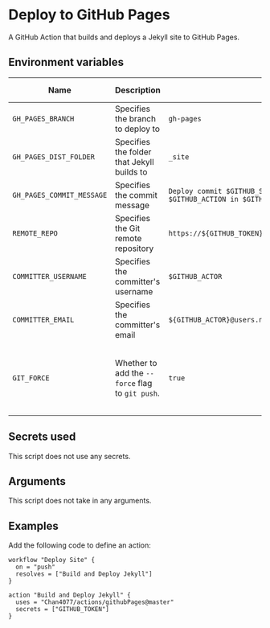 # Deploy to GitHub Pages

A GitHub Action that builds and deploys a Jekyll site to GitHub Pages.


## Environment variables

Name | Description | Default | Allowed values
---|---|---|---
`GH_PAGES_BRANCH` | Specifies the branch to deploy to | `gh-pages` | Any branch name
`GH_PAGES_DIST_FOLDER` | Specifies the folder that Jekyll builds to | `_site` | A folder name
`GH_PAGES_COMMIT_MESSAGE` | Specifies the commit message | `Deploy commit $GITHUB_SHA\nAutodeployed using $GITHUB_ACTION in $GITHUB_WORKFLOW` | A commit message
`REMOTE_REPO` | Specifies the Git remote repository | `https://${GITHUB_TOKEN}@github.com/${GITHUB_REPOSITORY}.git` | A remote repo
`COMMITTER_USERNAME` | Specifies the committer's username | `$GITHUB_ACTOR` | A GitHub username
`COMMITTER_EMAIL` | Specifies the committer's email | `${GITHUB_ACTOR}@users.noreply.github.com` | A valid email address
`GIT_FORCE` | Whether to add the `--force` flag to `git push`. | `true` | A boolean (`true` or `false`), or an integer (`0` or `1`)

## Secrets used

This script does not use any secrets.

## Arguments

This script does not take in any arguments.

## Examples

Add the following code to define an action:

```hcl
workflow "Deploy Site" {
  on = "push"
  resolves = ["Build and Deploy Jekyll"]
}

action "Build and Deploy Jekyll" {
  uses = "Chan4077/actions/githubPages@master"
  secrets = ["GITHUB_TOKEN"]
}
```
